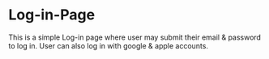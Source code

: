 # Log-in-Page
This is a simple Log-in page where user may submit their email &amp; password to log in. User can also log in with google &amp; apple accounts.
